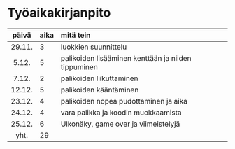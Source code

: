 # Työaikakirjanpito

| päivä | aika | mitä tein  |
| :----:|:-----| :-----|
| 29.11. | 3    | luokkien suunnittelu |
| 5.12.  | 5    | palikoiden lisääminen kenttään ja niiden tippuminen |
| 7.12.  | 2    | palikoiden liikuttaminen |
| 12.12. | 5    | palikoiden kääntäminen |
| 23.12. | 4    | palikoiden nopea pudottaminen ja aika |
| 24.12. | 4    | vara palikka ja koodin muokkaamista |
| 25.12. | 6    | Ulkonäky, game over ja viimeistelyjä |
| yht. | 29    | |
